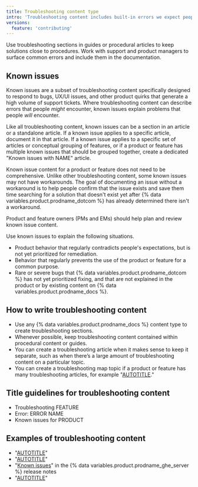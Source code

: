 ```yaml
---
title: Troubleshooting content type
intro: 'Troubleshooting content includes built-in errors we expect people to encounter, common problems reported to support, and situations people might encounter while completing tasks.'
versions:
  feature: 'contributing'
---
```


Use troubleshooting sections in guides or procedural articles to keep solutions close to procedures. Work with support and product managers to surface common errors and include them in the documentation.

## Known issues

Known issues are a subset of troubleshooting content specifically designed to respond to bugs, UX/UI issues, and other product quirks that generate a high volume of support tickets. Where troubleshooting content can describe errors that people _might_ encounter, known issues explain problems that people _will_ encounter.

Like all troubleshooting content, known issues can be a section in an article or a standalone article. If a known issue applies to a specific article, document it in that article. If a known issue applies to a specific set of articles or conceptual grouping of features, or if a product or feature has multiple known issues that should be grouped together, create a dedicated "Known issues with NAME" article.

Known issue content for a product or feature does not need to be comprehensive. Unlike other troubleshooting content, some known issues may not have workarounds. The goal of documenting an issue without a workaround is to help people confirm that the issue exists and save them time searching for a solution that doesn't exist yet after {% data variables.product.prodname_dotcom %} has already determined there isn't a workaround.

Product and feature owners (PMs and EMs) should help plan and review known issue content.

Use known issues to explain the following situations.

- Product behavior that regularly contradicts people's expectations, but is not yet prioritized for remediation.
- Behavior that regularly prevents the use of the product or feature for a common purpose.
- Rare or severe bugs that {% data variables.product.prodname_dotcom %} has not yet prioritized fixing, and that are not explained in the product or by existing content on {% data variables.product.prodname_docs %}.

## How to write troubleshooting content

- Use any {% data variables.product.prodname_docs %} content type to create troubleshooting sections.
- Whenever possible, keep troubleshooting content contained within procedural content or guides.
- You can create a troubleshooting article when it makes sense to keep it separate, such as when there’s a large amount of troubleshooting content on a particular topic.
- You can create a troubleshooting map topic if a product or feature has many troubleshooting articles, for example "[AUTOTITLE](/authentication/troubleshooting-ssh)."

## Title guidelines for troubleshooting content

- Troubleshooting FEATURE
- Error: ERROR NAME
- Known issues for PRODUCT

## Examples of troubleshooting content

- "[AUTOTITLE](/authentication/troubleshooting-ssh)"
- "[AUTOTITLE](/enterprise-server@latest/admin/configuration/configuring-network-settings/using-github-enterprise-server-with-a-load-balancer#troubleshooting-connectivity-through-a-load-balancer)"
- "[Known issues](/enterprise-server@3.7/admin/release-notes#3.7.8-known-issues)" in the {% data variables.product.prodname_ghe_server %} release notes
- "[AUTOTITLE](/authentication/troubleshooting-ssh/error-were-doing-an-ssh-key-audit)"
